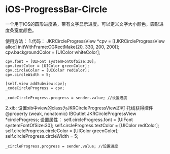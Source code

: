 # iOS-ProgressBar-Circle
一个用于iOS的圆形进度条，带有文字显示进度。可以定义文字大小颜色，圆形进度条宽度颜色。

使用方法：
1.代码：
    JKRCircleProgressView *cpv = [[JKRCircleProgressView alloc] initWithFrame:CGRectMake(20, 330, 200, 200)];
    cpv.backgroundColor = [UIColor whiteColor];
    
    cpv.font = [UIFont systemFontOfSize:30];
    cpv.textColor = [UIColor greenColor];
    cpv.circleColor = [UIColor redColor];
    cpv.circleWidth = 5;
    
    [self.view addSubview:cpv];
    _codeCircleProgress = cpv;
    
    _codeCircleProgress.progress = sender.value; //设置进度

2.xib:
设置xib中view的class为JKRCircleProgressView即可
托线获得控件@property (weak, nonatomic) IBOutlet JKRCircleProgressView *circleProgress;
设置属性：
    self.circleProgress.font = [UIFont systemFontOfSize:30];
    self.circleProgress.textColor = [UIColor redColor];
    self.circleProgress.circleColor = [UIColor greenColor];
    self.circleProgress.circleWidth = 5;
    
    _circleProgress.progress = sender.value; //设置进度


